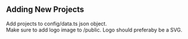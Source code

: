 ## Adding New Projects 

Add projects to config/data.ts json object. <br>
Make sure to add logo image to /public. Logo should preferaby be a SVG. 


